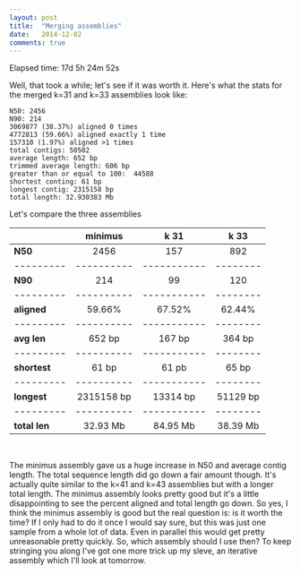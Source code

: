 ```yaml
---
layout: post
title:  "Merging assemblies"
date:   2014-12-02
comments: true
---
```


Elapsed time: 17d 5h 24m 52s


Well, that took a while; let's see if it was worth it. Here's what the stats for the merged k=31 and k=33 assemblies look like:

~~~~
N50: 2456
N90: 214
3069877 (38.37%) aligned 0 times
4772813 (59.66%) aligned exactly 1 time
157310 (1.97%) aligned >1 times
total contigs: 50502
average length: 652 bp
trimmed average length: 606 bp
greater than or equal to 100:  44588
shortest conting: 61 bp
longest contig: 2315158 bp
total length: 32.930383 Mb
~~~~

Let's compare the three assemblies


|         |minimus   |k 31       |k 33    |
|---------|:--------:|:---------:|:------:|
|**N50**      |2456      | 157       |892     |
|---------|----------|-----------|--------|
|**N90**      |214       | 99        |120     |
|---------|----------|-----------|--------|
|**aligned**  |59.66%    | 67.52%    |62.44%  |
|---------|----------|-----------|--------|
|**avg len**  |652 bp    | 167 bp    |364 bp  |
|---------|----------|-----------|--------|
|**shortest** |61 bp     | 61 pb     |65 bp   |
|---------|----------|-----------|--------|
|**longest**  |2315158 bp| 13314 bp  |51129 bp|
|---------|----------|-----------|--------|
|**total len**|32.93 Mb  | 84.95 Mb  |38.39 Mb|


<br>

The minimus assembly gave us a huge increase in N50 and average contig length. The total sequence length did go down a fair amount though. It's actually quite similar to the k=41 and k=43 assemblies but with a longer total length. The minimus assembly looks pretty good but it's a little disappointing to see the percent aligned and total length go down. So yes, I think the minimus assembly is good but the real question is: is it worth the time? If I only had to do it once I would say sure, but this was just one sample from a whole lot of data. Even in parallel this would get pretty unreasonable pretty quickly. So, which assembly should I use then? To keep stringing you along I've got one more trick up my sleve, an iterative assembly which I'll look at tomorrow.
